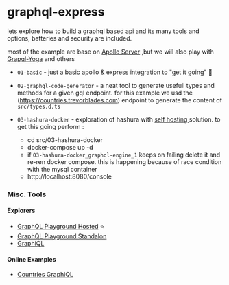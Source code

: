 graphql-express
===

lets explore how to build a graphql based api and its many tools and options, batteries and security are included.

most of the example are base on [Apollo Server](https://www.apollographql.com/docs/) ,but we will also play with [Grapql-Yoga](https://github.com/prisma-labs/graphql-yoga) and others

- `01-basic` - just a basic apollo & express integration to "get it going" 🚀

- `02-graphql-code-generator` - a neat tool to generate usefull types and methods for a given gql endpoint. for this example we usd the (https://countries.trevorblades.com) endpoint to generate the content of `src/types.d.ts`

- `03-hashura-docker` - exploration of hashura with [self hosting ](https://hasura.io/docs/1.0/graphql/core/getting-started/docker-simple.html#docker-simple) solution. to get this going perform : 
  -  cd src/03-hashura-docker
  -  docker-compose up -d
  -  if `03-hashura-docker_graphql-engine_1` keeps on failing delete it and re-ren docker compose. this is happening because of race condition with the mysql container
  -  http://localhost:8080/console


### Misc. Tools

#### Explorers

- [GraphQL Playground Hosted](https://www.graphqlbin.com/v2/new) ⭐ 
- [GraphQL Playground Standalon](https://github.com/graphql/graphql-playground)
- [GraphiQL](https://github.com/graphql/graphiql)

#### Online Examples 
- [Countries GraphiQL](https://lucasconstantino.github.io/graphiql-online/)
